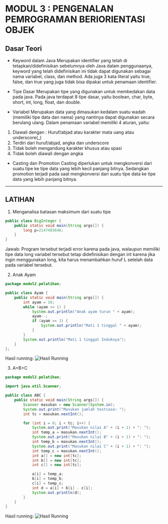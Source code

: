# MODUL 3 : PENGENALAN PEMROGRAMAN BERIORIENTASI OBJEK

## Dasar Teori 

* Keyword dalam Java
Merupakan identifier yang telah di tetapkan/didefinisikan sebelumnya oleh Java dalam penggunaanya, keyword yang telah didefinisikan ini tidak dapat digunakan sebagai nama variabel, class, dan method.
Ada juga 3 kata literal yaitu true, false, dan true yang juga tidak bisa dipakai untuk penamaan identifier.

* Tipe Dasar
Merupakan tipe yang digunakan untuk membedakan data pada java. Pada java terdapat 8 tipe dasar, yaitu boolean, char, byte, short, int, long, float, dan double.

* Variabel
Merupakan data yang dimasukan kedalam suatu wadah (memiliki tipe data dan nama) yang nantinya dapat digunakan secara berulang ulang.
Dalam penamaan variabel memiliki 4 aturan, yaitu:
1. Diawali dengan : Huruf/abjad atau karakter mata uang atau underscore(_)
2. Terdiri dari huruf/abjad, angka dan underscore
3. Tidak boleh mengandung karakter khusus atau spasi
4. Tidak boleh diawali dengan angka

* Casting dan Promotion
Casting diperlukan untuk mengkonversi dari suatu tipe ke tipe
data yang lebih kecil panjang bitnya. Sedangkan promotion terjadi pada
saat mengkonversi dari suatu tipe data ke tipe data yang lebih panjang
bitnya.


<hr>

## LATIHAN
1. Menganalisa batasan maksimum dari suatu tipe
```java
public class BigInteger {
    public static void main(String args[]) {
        long p=2147483648;
    }
}
```

Jawab:
Program tersebut terjadi error karena pada java, walaupun memiliki tipe data long variabel tersebut tetap didefinisikan dengan int karena jika ingin menggunakan long, kita harus menambahkan huruf L setelah data pada variabel tersebut.

2. Anak Ayam
```java
package modul2.pelatihan;

public class Ayam {
    public static void main(String args[]) {
        int ayam = 10;
        while (ayam >= 1) {
            System.out.println("Anak ayam turun " + ayam);
            ayam--;
            if (ayam >= 1) {
                System.out.println("Mati 1 tinggal " + ayam);
            }
        }
        System.out.println("Mati 1 tinggal Induknya");
    }
};
```

Hasil running:
![Hasil Running](https://i.ibb.co/fDFPy83/image-2021-10-27-215715.png)

3. A+B+C
```java
package modul2.pelatihan;

import java.util.Scanner;

public class ABC {
    public static void main(String args[]) {
        Scanner masukan = new Scanner(System.in);
        System.out.print("Masukan jumlah testcase: ");
        int tc = masukan.nextInt();

        for (int i = 0; i < tc; i++) {
            System.out.print("Masukan nilai A" + (i + 1) + ": ");
            int temp_a = masukan.nextInt();
            System.out.print("Masukan nilai B" + (i + 1) + ": ");
            int temp_b = masukan.nextInt();
            System.out.print("Masukan nilai C" + (i + 1) + ": ");
            int temp_c = masukan.nextInt();
            int a[] = new int[tc];
            int b[] = new int[tc];
            int c[] = new int[tc];

            a[i] = temp_a;
            b[i] = temp_b;
            c[i] = temp_c;
            int d = a[i] + b[i] - c[i];
            System.out.println(d);
        }
    }
}
```

Hasil running: 
![Hasil Running](https://i.ibb.co/SsKZ98Z/image-2021-10-27-215920.png)
